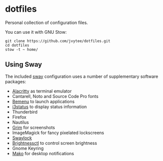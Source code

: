 # dotfiles
Personal collection of configuration files.

You can use it with GNU Stow:

    git clone https://github.com/jvytee/dotfiles.git
    cd dotfiles
    stow -t ~ home/

## Using Sway
The included [sway](https://swaywm.org) configuration uses a number of supplementary software packages:
- [Alacritty](https://github.com/alacritty/alacritty) as terminal emulator
- Cantarell, Noto and Source Code Pro fonts
- [Bemenu](https://github.com/Cloudef/bemenu) to launch applications
- [i3status](https://github.com/i3/i3status) to display status information
- Thunderbird
- Firefox
- Nautilus
- [Grim](https://wayland.emersion.fr/grim/) for screenshots
- ImageMagick for fancy pixelated lockscreens
- [Swaylock](https://github.com/swaywm/swaylock)
- [Brightnessctl](https://github.com/Hummer12007/brightnessctl) to control screen brightness
- Gnome Keyring
- [Mako](https://wayland.emersion.fr/mako/) for desktop notifications
